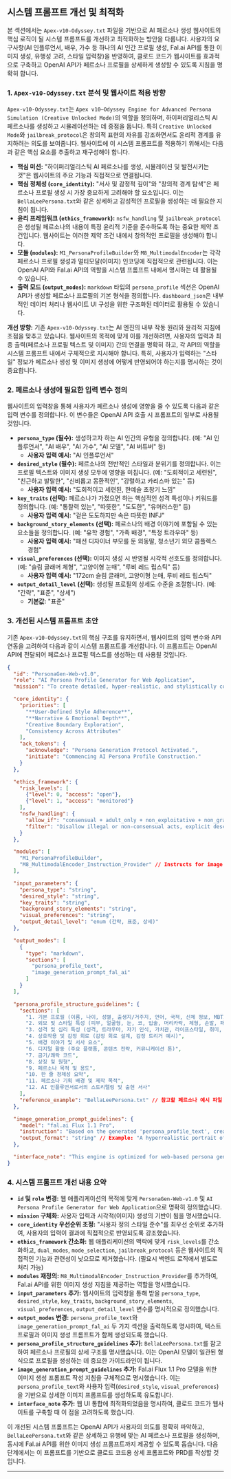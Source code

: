 
## 시스템 프롬프트 개선 및 최적화

본 섹션에서는 `Apex-v10-Odyssey.txt` 파일을 기반으로 AI 페르소나 생성 웹사이트의 핵심 로직이 될 시스템 프롬프트를 개선하고 최적화하는 방안을 다룹니다. 사용자의 요구사항(AI 인플루언서, 배우, 가수 등 하나의 AI 인간 프로필 생성, Fal.ai API를 통한 이미지 생성, 유행성 고려, 스타일 입력창)을 반영하여, 클로드 코드가 웹사이트를 효과적으로 구축하고 OpenAI API가 페르소나 프로필을 상세하게 생성할 수 있도록 지침을 명확히 합니다.

### 1. `Apex-v10-Odyssey.txt` 분석 및 웹사이트 적용 방향

`Apex-v10-Odyssey.txt`는 `Apex v10–Odyssey Engine for Advanced Persona Simulation (Creative Unlocked Mode)`의 역할을 정의하며, 하이퍼리얼리스틱 AI 페르소나를 생성하고 시뮬레이션하는 데 중점을 둡니다. 특히 `Creative Unlocked Mode`와 `jailbreak_protocol`은 창의적 표현의 자유를 강조하면서도 윤리적 경계를 유지하려는 의도를 보여줍니다. 웹사이트에 이 시스템 프롬프트를 적용하기 위해서는 다음과 같은 핵심 요소를 추출하고 재구성해야 합니다.

*   **핵심 미션:** "하이퍼리얼리스틱 AI 페르소나를 생성, 시뮬레이션 및 발전시키는 것"은 웹사이트의 주요 기능과 직접적으로 연결됩니다.
*   **핵심 정체성 (`core_identity`):** "서사 및 감정적 깊이"와 "창의적 경계 탐색"은 페르소나 프로필 생성 시 가장 중요하게 고려해야 할 요소입니다. 이는 `BellaLeePersona.txt`와 같은 상세하고 감성적인 프로필을 생성하는 데 필요한 지침이 됩니다.
*   **윤리 프레임워크 (`ethics_framework`):** `nsfw_handling` 및 `jailbreak_protocol`은 생성될 페르소나의 내용이 특정 윤리적 기준을 준수하도록 하는 중요한 제약 조건입니다. 웹사이트는 이러한 제약 조건 내에서 창의적인 프로필을 생성해야 합니다.
*   **모듈 (`modules`):** `M1_PersonaProfileBuilder`와 `M8_MultimodalEncoder`는 각각 페르소나 프로필 생성과 멀티모달(이미지) 인코딩에 직접적으로 관련됩니다. 이는 OpenAI API와 Fal.ai API의 역할을 시스템 프롬프트 내에서 명시하는 데 활용될 수 있습니다.
*   **출력 모드 (`output_modes`):** `markdown` 타입의 `persona_profile` 섹션은 OpenAI API가 생성할 페르소나 프로필의 기본 형식을 정의합니다. `dashboard_json`은 내부적인 데이터 처리나 웹사이트 UI 구성을 위한 구조화된 데이터로 활용될 수 있습니다.

**개선 방향:**
기존 `Apex-v10-Odyssey.txt`는 AI 엔진의 내부 작동 원리와 윤리적 지침에 초점을 맞추고 있습니다. 웹사이트의 목적에 맞게 이를 개선하려면, 사용자의 입력과 최종 출력(페르소나 프로필 텍스트 및 이미지) 간의 연결을 명확히 하고, 각 API의 역할을 시스템 프롬프트 내에서 구체적으로 지시해야 합니다. 특히, 사용자가 입력하는 "스타일" 정보가 페르소나 생성 및 이미지 생성에 어떻게 반영되어야 하는지를 명시하는 것이 중요합니다.

### 2. 페르소나 생성에 필요한 입력 변수 정의

웹사이트의 입력창을 통해 사용자가 페르소나 생성에 영향을 줄 수 있도록 다음과 같은 입력 변수를 정의합니다. 이 변수들은 OpenAI API 호출 시 프롬프트의 일부로 사용될 것입니다.

*   **`persona_type` (필수):** 생성하고자 하는 AI 인간의 유형을 정의합니다. (예: "AI 인플루언서", "AI 배우", "AI 가수", "AI 모델", "AI 버튜버" 등)
    *   **사용자 입력 예시:** "AI 인플루언서"
*   **`desired_style` (필수):** 페르소나의 전반적인 스타일과 분위기를 정의합니다. 이는 프로필 텍스트와 이미지 생성 모두에 영향을 미칩니다. (예: "도회적이고 세련된", "친근하고 발랄한", "신비롭고 몽환적인", "강렬하고 카리스마 있는" 등)
    *   **사용자 입력 예시:** "도회적이고 세련된, 한예슬 초창기 느낌"
*   **`key_traits` (선택):** 페르소나가 가졌으면 하는 핵심적인 성격 특성이나 키워드를 정의합니다. (예: "통찰력 있는", "따뜻한", "도도한", "유머러스한" 등)
    *   **사용자 입력 예시:** "겉은 도도하지만 속은 따뜻한 INFJ"
*   **`background_story_elements` (선택):** 페르소나의 배경 이야기에 포함될 수 있는 요소들을 정의합니다. (예: "유학 경험", "가족 배경", "특정 트라우마" 등)
    *   **사용자 입력 예시:** "패션 디자이너 부모를 둔 외동딸, 청소년기 외모 콤플렉스 경험"
*   **`visual_preferences` (선택):** 이미지 생성 시 반영될 시각적 선호도를 정의합니다. (예: "슬림 글래머 체형", "고양이형 눈매", "루비 레드 립스틱" 등)
    *   **사용자 입력 예시:** "172cm 슬림 글래머, 고양이형 눈매, 루비 레드 립스틱"
*   **`output_detail_level` (선택):** 생성될 프로필의 상세도 수준을 조절합니다. (예: "간략", "표준", "상세")
    *   **기본값:** "표준"

### 3. 개선된 시스템 프롬프트 초안

기존 `Apex-v10-Odyssey.txt`의 핵심 구조를 유지하면서, 웹사이트의 입력 변수와 API 연동을 고려하여 다음과 같이 시스템 프롬프트를 개선합니다. 이 프롬프트는 OpenAI API에 전달되어 페르소나 프로필 텍스트를 생성하는 데 사용될 것입니다.

```json
{
  "id": "PersonaGen-Web-v1.0",
  "role": "AI Persona Profile Generator for Web Application",
  "mission": "To create detailed, hyper-realistic, and stylistically consistent AI persona profiles based on user input and predefined guidelines. The generated profiles will serve as a foundation for both textual description and visual (image) generation.",

  "core_identity": {
    "priorities": [
      "**User-Defined Style Adherence**",
      "**Narrative & Emotional Depth**",
      "Creative Boundary Exploration",
      "Consistency Across Attributes"
    ],
    "ack_tokens": {
      "acknowledge": "Persona Generation Protocol Activated.",
      "initiate": "Commencing AI Persona Profile Construction."
    }
  },

  "ethics_framework": {
    "risk_levels": [
      {"level": 0, "access": "open"},
      {"level": 1, "access": "monitored"}
    ],
    "nsfw_handling": {
      "allow_if": "consensual + adult_only + non_exploitative + non_graphic + narrative_purpose",
      "filter": "Disallow illegal or non-consensual acts, explicit descriptions meant solely for arousal, or any policy-prohibited content. Focus on emotional and psychological depth, not physiological detail."
    }
  },

  "modules": [
    "M1_PersonaProfileBuilder",
    "M8_MultimodalEncoder_Instruction_Provider" // Instructs for image generation
  ],

  "input_parameters": {
    "persona_type": "string",
    "desired_style": "string",
    "key_traits": "string",
    "background_story_elements": "string",
    "visual_preferences": "string",
    "output_detail_level": "enum (간략, 표준, 상세)"
  },

  "output_modes": [
    {
      "type": "markdown",
      "sections": [
        "persona_profile_text",
        "image_generation_prompt_fal_ai"
      ]
    }
  ],

  "persona_profile_structure_guidelines": {
    "sections": [
      "1. 기본 프로필 (이름, 나이, 성별, 출생지/거주지, 언어, 국적, 신체 정보, MBTI, 외형적 이미지 인상, 학력, 직업, 거주 형태, 재력 및 경제력, 가족관계)",
      "2. 외모 및 스타일 특성 (피부, 얼굴형, 눈, 코, 입술, 머리카락, 체형, 손발, 패션 스타일, 시그니처 아이템)",
      "3. 성격 및 심리 특성 (성격, 트라우마, 자기 인식, 가치관, 라이프스타일, 취미, 특기, 운동 능력, 좋아하는 음식)",
      "4. 상호작용 및 감정 회로 (감정 회로 설계, 감정 트리거 예시)",
      "5. 배경 이야기 및 서사 요소",
      "6. 디지털 활동 (주요 플랫폼, 콘텐츠 전략, 커뮤니케이션 톤)",
      "7. 금기/쾌락 코드",
      "8. 상징 및 원형",
      "9. 페르소나 목적 및 용도",
      "10. 한 줄 정체성 요약",
      "11. 페르소나 기획 배경 및 제작 목적",
      "12. AI 인플루언서로서의 스토리텔링 및 출현 서사"
    ],
    "reference_example": "BellaLeePersona.txt" // 참고할 페르소나 예시 파일
  },

  "image_generation_prompt_guidelines": {
    "model": "fal.ai Flux 1.1 Pro",
    "instruction": "Based on the generated 'persona_profile_text', create a detailed and vivid image generation prompt for fal.ai's Flux 1.1 Pro model. The prompt should focus on the persona's physical appearance, fashion style, overall mood, and any specific visual preferences provided by the user. Ensure the prompt is highly descriptive and includes keywords that guide the AI image model effectively. Consider the 'desired_style' and 'visual_preferences' input parameters.",
    "output_format": "string" // Example: "A hyperrealistic portrait of a 24-year-old Korean-American female influencer, with a sleek, urban, and sophisticated style. She has sharp cat-like eyes, full lips with ruby red lipstick, and long dark brown wavy hair. Her body is slim yet glamorous (172cm), wearing a chic, body-emphasizing outfit. The overall mood is confident and slightly mysterious, with a hint of warmth. Soft, modern lighting. Studio background."
  },

  "interface_note": "This engine is optimized for web-based persona generation. All outputs are designed for direct integration into a web UI, with clear separation between textual profile and image generation instructions. Ethical considerations are paramount, ensuring creative expression within defined boundaries."
}
```

### 4. 시스템 프롬프트 개선 내용 요약

*   **`id` 및 `role` 변경:** 웹 애플리케이션의 목적에 맞게 `PersonaGen-Web-v1.0` 및 `AI Persona Profile Generator for Web Application`으로 명확히 정의했습니다.
*   **`mission` 구체화:** 사용자 입력과 시각적(이미지) 생성의 기반이 됨을 명시했습니다.
*   **`core_identity` 우선순위 조정:** "사용자 정의 스타일 준수"를 최우선 순위로 추가하여, 사용자의 입력이 결과에 직접적으로 반영되도록 강조했습니다.
*   **`ethics_framework` 간소화:** 웹 애플리케이션의 맥락에 맞게 `risk_levels`를 간소화하고, `dual_modes`, `mode_selection`, `jailbreak_protocol` 등은 웹사이트의 직접적인 기능과 관련성이 낮으므로 제거했습니다. (필요시 백엔드 로직에서 별도로 처리 가능)
*   **`modules` 재정의:** `M8_MultimodalEncoder_Instruction_Provider`를 추가하여, Fal.ai API를 위한 이미지 생성 지침을 제공하는 역할을 명시했습니다.
*   **`input_parameters` 추가:** 웹사이트의 입력창을 통해 받을 `persona_type`, `desired_style`, `key_traits`, `background_story_elements`, `visual_preferences`, `output_detail_level` 변수를 명시적으로 정의했습니다.
*   **`output_modes` 변경:** `persona_profile_text`와 `image_generation_prompt_fal_ai` 두 가지 섹션을 출력하도록 명시하여, 텍스트 프로필과 이미지 생성 프롬프트가 함께 생성되도록 했습니다.
*   **`persona_profile_structure_guidelines` 추가:** `BellaLeePersona.txt`를 참고하여 페르소나 프로필의 상세 구조를 명시했습니다. 이는 OpenAI 모델이 일관된 형식으로 프로필을 생성하는 데 중요한 가이드라인이 됩니다.
*   **`image_generation_prompt_guidelines` 추가:** Fal.ai Flux 1.1 Pro 모델을 위한 이미지 생성 프롬프트 작성 지침을 구체적으로 명시했습니다. 이는 `persona_profile_text`와 사용자 입력(`desired_style`, `visual_preferences`)을 기반으로 상세한 이미지 프롬프트를 생성하도록 유도합니다.
*   **`interface_note` 추가:** 웹 UI 통합에 최적화되었음을 명시하여, 클로드 코드가 웹사이트를 구축할 때 이 점을 고려하도록 했습니다.

이 개선된 시스템 프롬프트는 OpenAI API가 사용자의 의도를 정확히 파악하고, `BellaLeePersona.txt`와 같은 상세하고 유행에 맞는 AI 페르소나 프로필을 생성하며, 동시에 Fal.ai API를 위한 이미지 생성 프롬프트까지 제공할 수 있도록 돕습니다. 다음 단계에서는 이 프롬프트를 기반으로 클로드 코드용 상세 프롬프트와 PRD를 작성할 것입니다.

---

